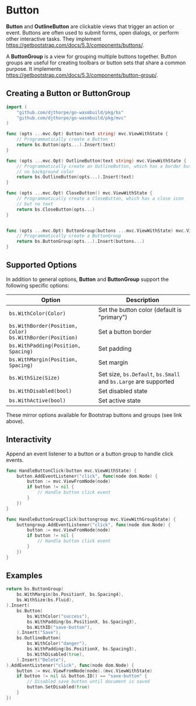 # Button

**Button** and **OutlineButton** are clickable views that trigger an action or event. Buttons are often used to submit forms, open dialogs, or perform other interactive tasks. They implement <https://getbootstrap.com/docs/5.3/components/buttons/>.

A **ButtonGroup** is a view for grouping multiple buttons together. Button groups are useful for creating toolbars or button sets that share a common purpose. It implements <https://getbootstrap.com/docs/5.3/components/button-group/>.

## Creating a Button or ButtonGroup

```go
import (
    "github.com/djthorpe/go-wasmbuild/pkg/bs"
    "github.com/djthorpe/go-wasmbuild/pkg/mvc"
)

func (opts ...mvc.Opt) Button(text string) mvc.ViewWithState {
    // Programmatically create a Button
    return bs.Button(opts...).Insert(text)
}

func (opts ...mvc.Opt) OutlineButton(text string) mvc.ViewWithState {
    // Programmatically create an OutlineButton, which has a border but
    // no background color
    return bs.OutlineButton(opts...).Insert(text)
}

func (opts ...mvc.Opt) CloseButton() mvc.ViewWithState {
    // Programmatically create a CloseButton, which has a close icon
    // but no text
    return bs.CloseButton(opts...)
}


func (opts ...mvc.Opt) ButtonGroup(buttons ...mvc.ViewWithState) mvc.ViewWithGroupState {
    // Programmatically create a ButtonGroup
    return bs.ButtonGroup(opts...).Insert(buttons...)
}
```

## Supported Options

In addition to general options, **Button** and **ButtonGroup** support the following specific options:

| Option | Description |
|--------|-------------|
| `bs.WithColor(Color)` | Set the button color (default is "primary") |
| `bs.WithBorder(Position, Color)`<br>`bs.WithBorder(Position)` | Set a button border |
| `bs.WithPadding(Position, Spacing)` | Set padding |
| `bs.WithMargin(Position, Spacing)` | Set margin |
| `bs.WithSize(Size)` | Set size, `bs.Default`, `bs.Small` and `bs.Large` are supported |
| `bs.WithDisabled(bool)` | Set disabled state |
| `bs.WithActive(bool)` | Set active state |

These mirror options available for Bootstrap buttons and groups (see link above).

## Interactivity

Append an event listener to a button or a button group to handle click events.

```go
func HandleButtonClick(button mvc.ViewWithState) {
    button.AddEventListener("click", func(node dom.Node) {
        button := mvc.ViewFromNode(node)
        if button != nil {
            // Handle button click event
        }        
    })
}

func HandleButtonGroupClick(buttongroup mvc.ViewWithGroupState) {
    buttongroup.AddEventListener("click", func(node dom.Node) {
        button := mvc.ViewFromNode(node)
        if button != nil {
            // Handle button click event
        }
    })
}
```

## Examples

```go
return bs.ButtonGroup(
    bs.WithMargin(bs.PositionY, bs.Spacing4),
    bs.WithSize(bs.Fluid),
).Insert(
    bs.Button(
        bs.WithColor("success"),
        bs.WithPadding(bs.PositionX, bs.Spacing3),
        bs.WithID("save-button"),
    ).Insert("Save"),
    bs.OutlineButton(
        bs.WithColor("danger"),
        bs.WithPadding(bs.PositionX, bs.Spacing3),
        bs.WithDisabled(true),
    ).Insert("Delete"),
).AddEventListener("click", func(node dom.Node) {
    button := mvc.ViewFromNode(node).(mvc.ViewWithState)
    if button != nil && button.ID() == "save-button" {
        // Disabled save button until document is saved
        button.SetDisabled(true)
    }        
})
```

